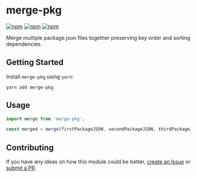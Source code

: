 # merge-pkg

[![npm](https://img.shields.io/npm/v/merge-pkg.svg)](https://www.npmjs.com/package/merge-pkg)
[![npm](https://img.shields.io/npm/dt/merge-pkg.svg)](https://www.npmjs.com/package/merge-pkg)
[![npm](https://img.shields.io/npm/l/merge-pkg.svg)](https://github.com/negativetwelve/merge-pkg/blob/master/LICENSE)

Merge multiple package.json files together preserving key order and sorting dependencies.

## Getting Started

Install `merge-pkg` using `yarn`:

```shell
yarn add merge-pkg
```

## Usage

```javascript
import merge from 'merge-pkg';

const merged = merge(firstPackageJSON, secondPackageJSON, thirdPackageJSON);
```

## Contributing

If you have any ideas on how this module could be better, [create an Issue](https://github.com/negativetwelve/merge-pkg/issues) or [submit a PR](https://github.com/negativetwelve/merge-pkg/pulls).
